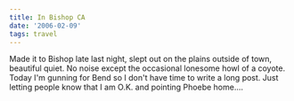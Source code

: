 ```yaml
---
title: In Bishop CA
date: '2006-02-09'
tags: travel
---
```


Made it to Bishop late last night, slept out on the plains outside of town, beautiful quiet.  No noise except the occasional lonesome howl of a coyote.  Today I'm gunning for Bend so I don't have time to write a long post.  Just letting people know that I am O.K. and pointing Phoebe home....
